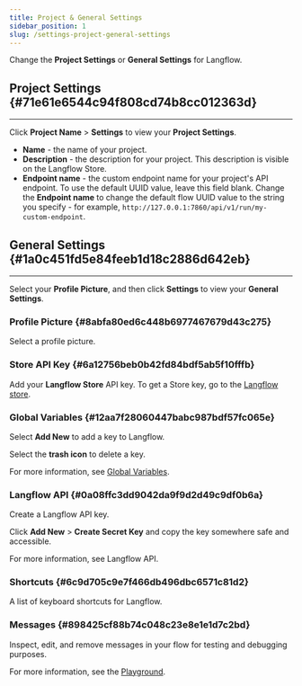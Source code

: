 ```yaml
---
title: Project & General Settings
sidebar_position: 1
slug: /settings-project-general-settings
---
```


Change the **Project Settings** or **General Settings** for Langflow.

## Project Settings {#71e61e6544c94f808cd74b8cc012363d}

---

Click **Project Name** &gt; **Settings** to view your **Project Settings**.

- **Name** - the name of your project.
- **Description** - the description for your project.
This description is visible on the Langflow Store.
- **Endpoint name** - the custom endpoint name for your project's API endpoint.
To use the default UUID value, leave this field blank.
Change the **Endpoint name** to change the default flow UUID value to the string you specify - for example, `http://127.0.0.1:7860/api/v1/run/my-custom-endpoint`.

## General Settings {#1a0c451fd5e84feeb1d18c2886d642eb}


---


Select your **Profile Picture**, and then click **Settings** to view your **General Settings**.


### Profile Picture {#8abfa80ed6c448b6977467679d43c275}


Select a profile picture.


### Store API Key {#6a12756beb0b42fd84bdf5ab5f10fffb}


Add your **Langflow Store** API key. To get a Store key, go to the [Langflow store](https://www.langflow.store/).


### Global Variables {#12aa7f28060447babc987bdf57fc065e}


Select **Add New** to add a key to Langflow.


Select the **trash icon** to delete a key.


For more information, see [Global Variables](./settings-global-variables).


### Langflow API {#0a08ffc3dd9042da9f9d2d49c9df0b6a}


Create a Langflow API key.


Click **Add New** &gt; **Create Secret Key** and copy the key somewhere safe and accessible.


For more information, see Langflow API.


### Shortcuts {#6c9d705c9e7f466db496dbc6571c81d2}


A list of keyboard shortcuts for Langflow.


### Messages {#898425cf88b74c048c23e8e1e1d7c2bd}


Inspect, edit, and remove messages in your flow for testing and debugging purposes.


For more information, see the [Playground](/workspace-playground).

